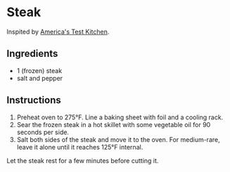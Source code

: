 # Steak

Inspited by [America's Test Kitchen](https://www.cooksillustrated.com/how_tos/8741-the-science-of-cooking-frozen-steaks).

## Ingredients

- 1 (frozen) steak
- salt and pepper

## Instructions

1. Preheat oven to 275°F. Line a baking sheet with foil and a cooling rack.
2. Sear the frozen steak in a hot skillet with some vegetable oil for 90 seconds per side.
3. Salt both sides of the steak and move it to the oven. For medium-rare, leave it alone until it reaches 125°F internal.

Let the steak rest for a few minutes before cutting it.

